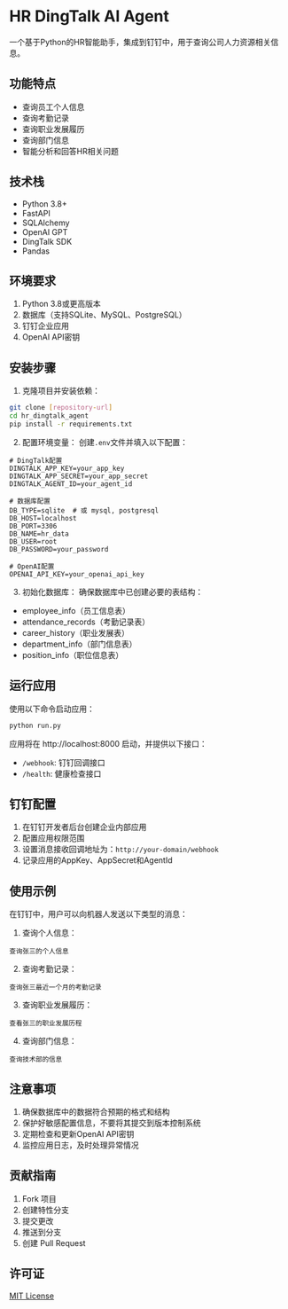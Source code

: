 # HR DingTalk AI Agent

一个基于Python的HR智能助手，集成到钉钉中，用于查询公司人力资源相关信息。

## 功能特点

- 查询员工个人信息
- 查询考勤记录
- 查询职业发展履历
- 查询部门信息
- 智能分析和回答HR相关问题

## 技术栈

- Python 3.8+
- FastAPI
- SQLAlchemy
- OpenAI GPT
- DingTalk SDK
- Pandas

## 环境要求

1. Python 3.8或更高版本
2. 数据库（支持SQLite、MySQL、PostgreSQL）
3. 钉钉企业应用
4. OpenAI API密钥

## 安装步骤

1. 克隆项目并安装依赖：
```bash
git clone [repository-url]
cd hr_dingtalk_agent
pip install -r requirements.txt
```

2. 配置环境变量：
创建`.env`文件并填入以下配置：
```env
# DingTalk配置
DINGTALK_APP_KEY=your_app_key
DINGTALK_APP_SECRET=your_app_secret
DINGTALK_AGENT_ID=your_agent_id

# 数据库配置
DB_TYPE=sqlite  # 或 mysql, postgresql
DB_HOST=localhost
DB_PORT=3306
DB_NAME=hr_data
DB_USER=root
DB_PASSWORD=your_password

# OpenAI配置
OPENAI_API_KEY=your_openai_api_key
```

3. 初始化数据库：
确保数据库中已创建必要的表结构：
- employee_info（员工信息表）
- attendance_records（考勤记录表）
- career_history（职业发展表）
- department_info（部门信息表）
- position_info（职位信息表）

## 运行应用

使用以下命令启动应用：
```bash
python run.py
```

应用将在 http://localhost:8000 启动，并提供以下接口：
- `/webhook`: 钉钉回调接口
- `/health`: 健康检查接口

## 钉钉配置

1. 在钉钉开发者后台创建企业内部应用
2. 配置应用权限范围
3. 设置消息接收回调地址为：`http://your-domain/webhook`
4. 记录应用的AppKey、AppSecret和AgentId

## 使用示例

在钉钉中，用户可以向机器人发送以下类型的消息：

1. 查询个人信息：
```
查询张三的个人信息
```

2. 查询考勤记录：
```
查询张三最近一个月的考勤记录
```

3. 查询职业发展履历：
```
查看张三的职业发展历程
```

4. 查询部门信息：
```
查询技术部的信息
```

## 注意事项

1. 确保数据库中的数据符合预期的格式和结构
2. 保护好敏感配置信息，不要将其提交到版本控制系统
3. 定期检查和更新OpenAI API密钥
4. 监控应用日志，及时处理异常情况

## 贡献指南

1. Fork 项目
2. 创建特性分支
3. 提交更改
4. 推送到分支
5. 创建 Pull Request

## 许可证

[MIT License](LICENSE)

